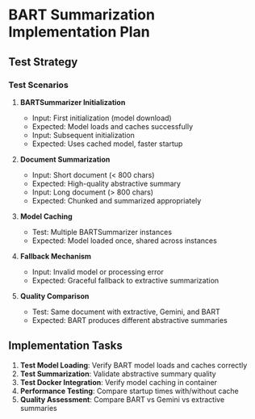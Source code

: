 # BART Summarization Implementation Plan

## Test Strategy

### Test Scenarios
1. **BARTSummarizer Initialization**
   - Input: First initialization (model download)
   - Expected: Model loads and caches successfully
   - Input: Subsequent initialization
   - Expected: Uses cached model, faster startup

2. **Document Summarization**
   - Input: Short document (< 800 chars)
   - Expected: High-quality abstractive summary
   - Input: Long document (> 800 chars)
   - Expected: Chunked and summarized appropriately

3. **Model Caching**
   - Test: Multiple BARTSummarizer instances
   - Expected: Model loaded once, shared across instances

4. **Fallback Mechanism**
   - Input: Invalid model or processing error
   - Expected: Graceful fallback to extractive summarization

5. **Quality Comparison**
   - Test: Same document with extractive, Gemini, and BART
   - Expected: BART produces different abstractive summaries

## Implementation Tasks
1. **Test Model Loading**: Verify BART model loads and caches correctly
2. **Test Summarization**: Validate abstractive summary quality
3. **Test Docker Integration**: Verify model caching in container
4. **Performance Testing**: Compare startup times with/without cache
5. **Quality Assessment**: Compare BART vs Gemini vs extractive summaries
